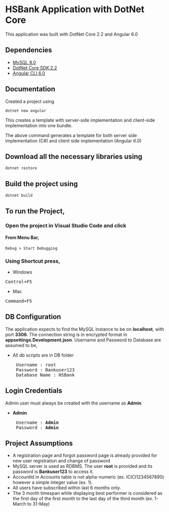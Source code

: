 HSBank Application with DotNet Core
===================

This application was built with DotNet Core 2.2 and Angular 6.0

## Dependencies

* [MySQL 8.0](https://dev.mysql.com/downloads/mysql/)
* [DotNet Core SDK 2.2](https://dotnet.microsoft.com/download/dotnet-core/2.2)
* [Angular CLI 6.0](https://angular.io/)



## Documentation

Created a project using
~~~
dotnet new angular
~~~
This creates a template with server-side implementation and client-side implementation into one bundle.

The above command generates a template for both server side implementation (C#) and client side implementation (Angular 6.0)

## Download all the necessary libraries using 
~~~
dotnet restore
~~~

## Build the project using
~~~
dotnet build
~~~

## To run the Project, 
### Open the project in Visual Studio Code and click 
#### From Menu Bar, 
    Debug > Start Debugging

### Using Shortcut press, 
- Windows
<pre>Control+F5</pre>
- Mac
<pre>Command+F5</pre>



## DB Configuration

The application expects to find the MySQL instance to be on __localhost__, with port __3306__.
The connection string is in encrypted format in __appsettings.Development.json__.
Username and Password to Database are assumed to be,
- All db scripts are in DB folder
<pre>
    Username : root
    Password : Bankuser123
    Database Name : HSBank
</pre>




## Login Credentials

Admin user must always be created with the username as __Admin__

- __Admin__

<pre>
    Username : <b>Admin</b>
    Password : <b>Admin</b>
</pre>





## Project Assumptions

- A registration page and forgot password page is already provided for new user registration and change of password
- MySQL server is used as RDBMS. The user __root__ is provided and its password is __Bankuser123__ to access it.
- AccountId in Accounts table is not alpha-numeric (ex. ICICI1234567890) however a simple integer value (ex. 1).
- All users have subscribed within last 6 months only.
- The 3 month timespan while displaying best performer is considered as the first day of the first month to the last day of the third month (ex. 1-March to 31-May) 
